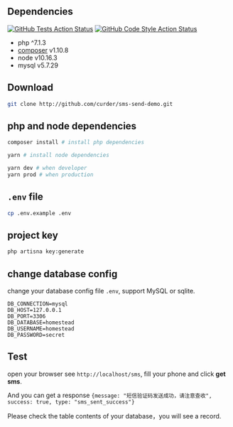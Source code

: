 ## Dependencies

[![GitHub Tests Action Status](https://github.com/curder/sms-send-demo/actions/workflows/run-test.yml/badge.svg)](https://github.com/curder/sms-send-demo/actions?query=run-test%3Amaster)
[![GitHub Code Style Action Status](https://github.com/curder/sms-send-demo/actions/workflows/php-cs-fixer.yml/badge.svg)](https://github.com/curder/sms-send-demo/actions?query=workflow%3A"Check+%26+fix+styling"+branch%3Amaster)

- php ^7.1.3
- [composer](https://getcomposer.org/download/) v1.10.8
- node v10.16.3
- mysql v5.7.29

## Download

```bash
git clone http://github.com/curder/sms-send-demo.git
```

## php and node dependencies

```bash
composer install # install php dependencies

yarn # install node dependencies

yarn dev # when developer
yarn prod # when production
```

## `.env` file

```bash
cp .env.example .env
```

## project key

```bash
php artisna key:generate
```

## change database config

change your database config file `.env`, support MySQL or sqlite.
```dotenv
DB_CONNECTION=mysql
DB_HOST=127.0.0.1
DB_PORT=3306
DB_DATABASE=homestead
DB_USERNAME=homestead
DB_PASSWORD=secret
```

## Test
open your browser see `http://localhost/sms`, fill your phone and click **get sms**.

And you can get a response `{message: "短信验证码发送成功，请注意查收", success: true, type: "sms_sent_success"}`

Please check the table contents of your database，you will see a record.
